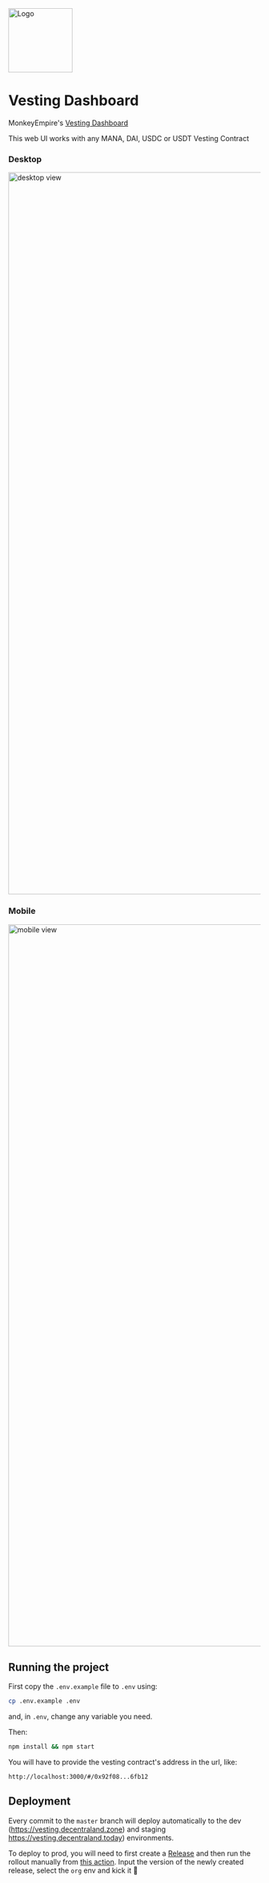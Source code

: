<img src="https://decentraland.org/images/decentraland.png" alt="Logo" width="128"/>

# Vesting Dashboard

MonkeyEmpire's [Vesting Dashboard](https://vesting.monkeyempire.net)

This web UI works with any MANA, DAI, USDC or USDT Vesting Contract

### Desktop

<img width="1440" alt="desktop view" src="https://user-images.githubusercontent.com/45410089/160152325-856b43a6-0792-4b8d-b090-356c1b1f8757.png">

### Mobile

<img width="1440" alt="mobile view" src="https://user-images.githubusercontent.com/45410089/160152465-b1a2ab64-99dc-4c0e-8103-edb1161e5ba5.png">

## Running the project

First copy the `.env.example` file to `.env` using:

```bash
cp .env.example .env
```

and, in `.env`, change any variable you need.

Then:

```bash
npm install && npm start
```

You will have to provide the vesting contract's address in the url, like:

```
http://localhost:3000/#/0x92f08...6fb12
```

## Deployment

Every commit to the `master` branch will deploy automatically to the dev (https://vesting.decentraland.zone) and staging https://vesting.decentraland.today) environments.

To deploy to prod, you will need to first create a [Release](https://github.com/decentraland/vesting-dashboard/releases) and then run the rollout manually from [this action](https://github.com/decentraland/vesting-dashboard/actions/workflows/set-rollouts-manual.yaml). Input the version of the newly created release, select the `org` env and kick it 🚀
